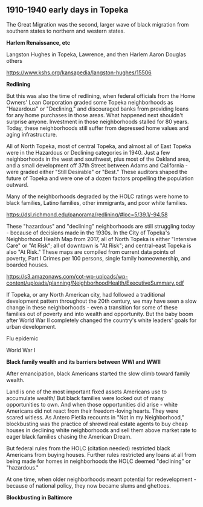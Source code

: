 ## 1910-1940 early days in Topeka ##





The Great Migration was the second, larger wave of black migration from southern states to northern and western states. 


**Harlem Renaissance, etc**

Langston Hughes in Topeka, Lawrence, and then Harlem 
Aaron Douglas
others


https://www.kshs.org/kansapedia/langston-hughes/15506



**Redlining**

But this was also the time of redlining, when federal officials from the Home Owners' Loan Corporation graded some Topeka neighborhoods as "Hazardous" or "Declining," and discouraged banks from providing loans for any home purchases in those areas. What happened next shouldn't surprise anyone. Investment in those neighborhoods stalled for 80 years. Today, these neighborhoods still suffer from depressed home values and aging infrastructure. 

All of North Topeka, most of central Topeka, and almost all of East Topeka were in the Hazardous or Declining categories in 1940. Just a few neighborhoods in the west and southwest, plus most of the Oakland area, and a small development off 37th Street between Adams and California - were graded either "Still Desirable" or "Best." These auditors shaped the future of Topeka and were one of a dozen factors propelling the population outward. 



Many of the neighborhoods degraded by the HOLC ratings were home to black families, Latino families, other immigrants, and poor white families. 



https://dsl.richmond.edu/panorama/redlining/#loc=5/39.1/-94.58




These "hazardous" and "declining" neighborhoods are still struggling today - because of decisions made in the 1930s. In the City of Topeka's Neighborhood Health Map from 2017, all of North Topeka is either "Intensive Care" or "At Risk"; all of downtown is "At Risk"; and central-east Topeka is also "At Risk." These maps are compiled from current data points of poverty, Part I Crimes per 100 persons,  single family homeownership, and boarded houses. 

https://s3.amazonaws.com/cot-wp-uploads/wp-content/uploads/planning/NeighborhoodHealth/ExecutiveSummary.pdf

If Topeka, or any North American city, had followed a traditional development pattern throughout the 20th century, we may have seen a slow change in these neighborhoods - even a transition for some of these families out of poverty and into wealth and opportunity. But the baby boom after World War II completely changed the country's white leaders' goals for urban development. 




Flu epidemic

World War I


**Black family wealth and its barriers between WWI and WWII**

After emancipation, black Americans started the slow climb toward family wealth. 

Land is one of the most important fixed assets Americans use to accumulate wealth/
But black families were locked out of many opportunities to own. 
And when those opportunities did arise - white Americans did not react from their freedom-loving hearts. They were scared witless. As Antero Pietila recounts in "Not in my Neighborhood," blockbusting was the practice of shrewd real estate agents to buy cheap houses in declining white neighborhoods and sell them above market rate to eager black families chasing the American Dream.  

But federal rules from the HOLC (citation needed) restricted black Americans from buying houses.
Further rules restricted any loans at all from being made for homes in neighborhoods the HOLC deemed "declining" or "hazardous."

At one time, when older neighborhoods meant potential for redevelopment - because of national policy, they now became slums and ghettoes. 


**Blockbusting in Baltimore**









